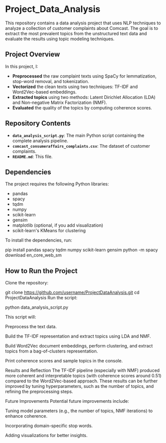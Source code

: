 # Project_Data_Analysis

This repository contains a data analysis project that uses NLP techniques to analyze a collection of customer complaints about Comcast. The goal is to extract the most prevalent topics from the unstructured text data and evaluate the results using topic modeling techniques.

## Project Overview

In this project, I:
- **Preprocessed** the raw complaint texts using SpaCy for lemmatization, stop-word removal, and tokenization.
- **Vectorized** the clean texts using two techniques: TF-IDF and Word2Vec-based embeddings.
- **Extracted topics** using two methods: Latent Dirichlet Allocation (LDA) and Non-negative Matrix Factorization (NMF).
- **Evaluated** the quality of the topics by computing coherence scores.

## Repository Contents

- **`data_analysis_script.py`**: The main Python script containing the complete analysis pipeline.
- **`comcast_consumeraffairs_complaints.csv`**: The dataset of customer complaints.
- **`README.md`**: This file.

## Dependencies

The project requires the following Python libraries:
- pandas
- spacy
- tqdm
- numpy
- scikit-learn
- gensim
- matplotlib (optional, if you add visualization)
- scikit-learn's KMeans for clustering

To install the dependencies, run:


pip install pandas spacy tqdm numpy scikit-learn gensim
python -m spacy download en_core_web_sm


## How to Run the Project
Clone the repository:

git clone https://github.com/username/ProjectDataAnalysis.git
cd ProjectDataAnalysis
Run the script:

python data_analysis_script.py

This script will:

Preprocess the text data.

Build the TF-IDF representation and extract topics using LDA and NMF.

Build Word2Vec document embeddings, perform clustering, and extract topics from a bag-of-clusters representation.

Print coherence scores and sample topics in the console.

Results and Reflection
The TF-IDF pipeline (especially with NMF) produced more coherent and interpretable topics (with coherence scores around 0.51) compared to the Word2Vec-based approach. These results can be further improved by tuning hyperparameters, such as the number of topics, and refining the preprocessing steps.

Future Improvements
Potential future improvements include:

Tuning model parameters (e.g., the number of topics, NMF iterations) to enhance coherence.

Incorporating domain-specific stop words.

Adding visualizations for better insights.
